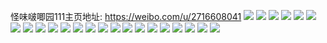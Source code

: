 怪味啵唧园111主页地址: https://weibo.com/u/2716608041 
![](https://wx4.sinaimg.cn/mw2000/a1ec2629gy1h7bagahpryj20u0140jur.jpg) 
![](https://wx4.sinaimg.cn/mw2000/a1ec2629gy1h7bagaxrgpj20u0140tg7.jpg) 
![](https://wx4.sinaimg.cn/mw2000/a1ec2629gy1h7bagba2jxj21400u0grc.jpg) 
![](https://wx4.sinaimg.cn/mw2000/a1ec2629gy1h4krnm2lfuj21sc2dskjn.jpg) 
![](https://wx4.sinaimg.cn/mw2000/a1ec2629gy1h2qs7bcg07j21l52qtb29.jpg) 
![](https://wx4.sinaimg.cn/mw2000/a1ec2629gy1h2qs7cq76uj22452tju0x.jpg) 
![](https://wx4.sinaimg.cn/mw2000/a1ec2629gy1h2qs71j8s1j21ld2r97wh.jpg) 
![](https://wx4.sinaimg.cn/mw2000/a1ec2629gy1h2qs74j5ocj21k82sb1ky.jpg) 
![](https://wx4.sinaimg.cn/mw2000/a1ec2629gy1h2qs78ja86j21kw35sx6q.jpg) 
![](https://wx4.sinaimg.cn/mw2000/a1ec2629gy1h2qs701cw8j21ld2s7npd.jpg) 
![](https://wx4.sinaimg.cn/mw2000/a1ec2629gy1h1s1xu2eibj21rc2g21kl.jpg) 
![](https://wx4.sinaimg.cn/mw2000/a1ec2629gy1h1s1xtbhncj220u2ogb29.jpg) 
![](https://wx4.sinaimg.cn/mw2000/a1ec2629gy1h1s1xvetx4j21mb28we67.jpg) 
![](https://wx4.sinaimg.cn/mw2000/a1ec2629gy1h1s1xwgvdej227z31nhdt.jpg) 
![](https://wx4.sinaimg.cn/mw2000/a1ec2629gy1h1s1xze4x1j227p2y5b29.jpg) 
![](https://wx4.sinaimg.cn/mw2000/a1ec2629gy1h1s1xxd46tj21to2ik4qp.jpg) 
![](https://wx4.sinaimg.cn/mw2000/a1ec2629gy1h0lhqeoq72j21x52myqv6.jpg) 
![](https://wx4.sinaimg.cn/mw2000/a1ec2629gy1h0lhqm958pj22ax340e85.jpg) 
![](https://wx4.sinaimg.cn/mw2000/a1ec2629gy1h0lhqgu6tkj21ry2evkjm.jpg) 
![](https://wx4.sinaimg.cn/mw2000/a1ec2629gy1h0lhqo8ckpj224m2u67wj.jpg) 
![](https://wx4.sinaimg.cn/mw2000/a1ec2629ly1gh3joblao4j212v0qbgze.jpg) 
![](https://wx4.sinaimg.cn/mw2000/a1ec2629ly1gh3jo9vki1j20v91awqgv.jpg) 
![](https://wx4.sinaimg.cn/mw2000/a1ec2629ly1gh3joc4f73j218w0u04f0.jpg) 
